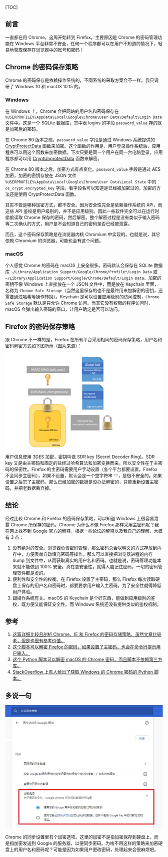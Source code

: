[TOC]

## 前言

一直都在用 Chrome，这周开始转到 Firefox。主要原因是 Chrome 的密码管理功能在 Windows 平台非常不安全，任何一个程序都可以在用户不知道的情况下，轻易地获取保存在浏览器中的账号和密码！

## Chrome 的密码保存策略

Chrome 的密码保存是依赖操作系统的，不同系统的采取方案会不一样。我只调研了 Windows 10 和 macOS 10.15 的。

### Windows

在 Windows 上，Chrome 会把网站的用户名和密码保存在 `%USERPROFILE%\AppData\Local\Google\Chrome\User Data\Default\Login Data` 文件中。这是一个 SQLite 数据库，其中表 logins 的字段 `password_value` 存的就是加密后的密码。

在 Chrome 80 版本之前，`password_value` 字段是通过 Windows 系统提供的 [CryptProtectData](https://docs.microsoft.com/en-us/windows/win32/api/dpapi/nf-dpapi-cryptprotectdata) 函数来加密。这个函数的作用是，用户登录操作系统后，应用程序可以用这个函数来加密数据。下次只要是同一个用户在同一台电脑登录，应用程序都可以用 [CryptUnprotectData](https://docs.microsoft.com/en-us/windows/win32/api/dpapi/nf-dpapi-cryptunprotectdata) 函数来解密。

在 Chrome 80 版本之后，加密方式有点变化。`password_value` 字段是通过 AES 加密，加密的密钥存放在 JSON 文件 `%USERPROFILE%\AppData\Local\Google\Chrome\User Data\Local State` 中的 `os_crypt.encrypted_key` 字段。看字段名可以知道是已经被加密过的，加密的方法还是使用 CryptProtectData 函数。

其实不管是哪种加密方式，都不安全。因为安全性完全是依赖操作系统的 API，而这些 API 鉴权是用户级别的，并不是应用级别。因此一些软件完全可以在运行时偷偷读取 Chrome 保存的密码，然后解密。整个解密过程是没有类似于输入密码等二次确认的方式，用户是不会知道自己的密码是否已经被泄露。

而且，这个密码保存策略是在浏览器内核 Chromium 中实现的。也就是说，其它依赖 Chromium 的浏览器，可能也会有这个问题。

### macOS

个人感觉 Chrome 的密码在 macOS 上安全很多。密码默认会保存在 SQLite 数据库 `~/Library/Application Support/Google/Chrome/Profile*/Login Data` 或 `~/Library/Application Support/Google/Chrome/Default/Login Data`。加密的密钥不像 Windows 上直接放在一个 JSON 文件中，而是放在 Keychain 里面，名称为 `Chrome Safe Storage`（当然这里保存的也不是最终用来加解密的密钥，还需要通过哈希等操作转换）。Keychain 是可以设置应用级别的访问控制，`Chrome Safe Storage` 默认是只允许 Chrome 访问。当其它没有权限的程序访问时，macOS 会弹出输入密码的窗口，让用户确定是否可以访问。

## Firefox 的密码保存策略

跟 Chrome 不一样的是，Firefox 在所有平台采用相同的密码保存策略，用户名和密码解密方式如下图所示（[图片来源](http://raidersec.blogspot.com/2013/06/how-browsers-store-your-passwords-and.html?m=1)）：

![ff_flow_mine](asserts/从chrome换到firefox/ff_flow_mine.png)

用户信息使用 3DES 加密，密钥叫做 SDR key (Secret Decoder Ring)。SDR key 又是由主密码和固定的盐经过哈希算法和加密变换而来。所以安全性在于主密码的保密性。Firefox 的主密码需要用户手动设置（各个平台都要设置，Firefox 不会同步主密码），如果不设置，默认会是一个空字符串 `""`，是很不安全的。如果设置之后忘了主密码，那么已经加密的数据是没办法解密的，只能重新设置主密码，并把老数据丢弃掉。

## 结论

经过比较 Chrome 和 Firefox 的密码保存策略，可以知道 Windows 上很容易泄露 Chrome 所保存的密码。Chrome 为什么不像 Firefox 那样采用主密码呢？我在网上找不到 Google 官方的解释，根据一些论坛的解释以及我自己的理解，大概有 3 点：

1. 没有绝对的安全。浏览器负责密码管理，那么密码总会以明文的方式存放到内存中，方便表单自动填充密码等操作。那么可以直接把浏览器进程的内存 dump 到文件中，从而获取真实的用户名和密码。也就是说，密码管理功能本来就不能做到 100% 安全。真在意安全性，就得人脑记住密码，一切的密码管理软件都是虚的。
2. 便利性和安全性的权衡。在 Firefox 设置了主密码，那么 Firefox 每次读取硬盘上保存的用户名和密码时，都要要求用户输入主密码，为了安全性就得降低用户体验。
3. 跟操作系统有关。macOS 的 Keychain 是个好东西，能做到应用级别的鉴权，既方便又能保证安全性。而 Windows 系统还没有提供类似的鉴权机制。

## 参考

1. [这篇详细比较且剖析 Chrome、IE 和 Firefox 的密码存储策略，虽然文章比较老，但是也很有参考价值。](http://raidersec.blogspot.com/2013/06/how-browsers-store-your-passwords-and.html?m=1)
2. [这个脚本可以解密 Firefox 的密码，如果设置了主密码，也会在命令行提示用户输入。](https://github.com/unode/firefox_decrypt/blob/master/firefox_decrypt.py)
3. [这个 Python 脚本可以解密 macOS 的 Chrome 密码，而且脚本不依赖第三方库。](https://github.com/thanatoskira/OSXChromeDecrypt/blob/99320a386e970ffaa9a4351e31c4a3073ee88b51/ChromePasswords.py)
4. [StackOverflow 上有人给出了获取 Windows 的 Chrome 密码的 Python 脚本。](https://stackoverflow.com/questions/61099492/chrome-80-password-file-decryption-in-python)

## 多说一句
![chrome同步功能的加密选项](asserts/从chrome换到firefox/chrome同步功能的加密选项.jpg)

Chrome 的同步设置里有个加密选项。这里的加密不是指加密保存到硬盘上，而是指加密发送到 Google 的服务器，以便同步密码。为啥不用这样的策略来加密硬盘上的用户名和密码呢？可能是因为如果用户更改密码，处理起来会很麻烦吧。

